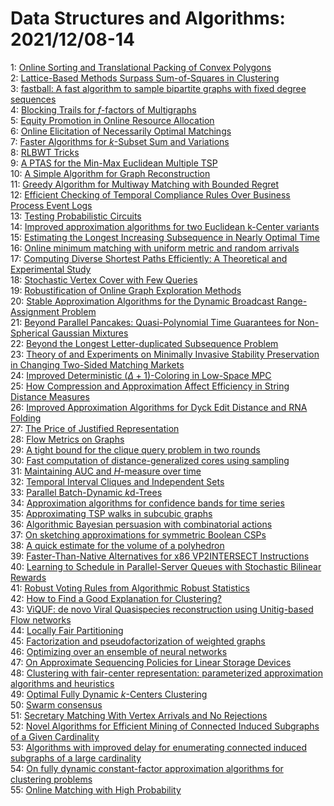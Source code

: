 # Data Structures and Algorithms: 2021/12/08-14  
1: [Online Sorting and Translational Packing of Convex Polygons](https://doi.org/10.48550/arXiv.2112.03791)  
2: [Lattice-Based Methods Surpass Sum-of-Squares in Clustering](https://doi.org/10.48550/arXiv.2112.03898)  
3: [fastball: A fast algorithm to sample bipartite graphs with fixed degree  sequences](https://doi.org/10.48550/arXiv.2112.04017)  
4: [Blocking Trails for $f$-factors of Multigraphs](https://doi.org/10.48550/arXiv.2112.04096)  
5: [Equity Promotion in Online Resource Allocation](https://doi.org/10.48550/arXiv.2112.04169)  
6: [Online Elicitation of Necessarily Optimal Matchings](https://doi.org/10.48550/arXiv.2112.04227)  
7: [Faster Algorithms for $k$-Subset Sum and Variations](https://doi.org/10.48550/arXiv.2112.04244)  
8: [RLBWT Tricks](https://doi.org/10.48550/arXiv.2112.04271)  
9: [A PTAS for the Min-Max Euclidean Multiple TSP](https://doi.org/10.48550/arXiv.2112.04325)  
10: [A Simple Algorithm for Graph Reconstruction](https://doi.org/10.48550/arXiv.2112.04549)  
11: [Greedy Algorithm for Multiway Matching with Bounded Regret](https://doi.org/10.48550/arXiv.2112.04622)  
12: [Efficient Checking of Temporal Compliance Rules Over Business Process  Event Logs](https://doi.org/10.48550/arXiv.2112.04623)  
13: [Testing Probabilistic Circuits](https://doi.org/10.48550/arXiv.2112.04941)  
14: [Improved approximation algorithms for two Euclidean k-Center variants](https://doi.org/10.48550/arXiv.2112.05083)  
15: [Estimating the Longest Increasing Subsequence in Nearly Optimal Time](https://doi.org/10.48550/arXiv.2112.05106)  
16: [Online minimum matching with uniform metric and random arrivals](https://doi.org/10.48550/arXiv.2112.05247)  
17: [Computing Diverse Shortest Paths Efficiently: A Theoretical and  Experimental Study](https://doi.org/10.48550/arXiv.2112.05403)  
18: [Stochastic Vertex Cover with Few Queries](https://doi.org/10.48550/arXiv.2112.05415)  
19: [Robustification of Online Graph Exploration Methods](https://doi.org/10.48550/arXiv.2112.05422)  
20: [Stable Approximation Algorithms for the Dynamic Broadcast  Range-Assignment Problem](https://doi.org/10.48550/arXiv.2112.05426)  
21: [Beyond Parallel Pancakes: Quasi-Polynomial Time Guarantees for  Non-Spherical Gaussian Mixtures](https://doi.org/10.48550/arXiv.2112.05445)  
22: [Beyond the Longest Letter-duplicated Subsequence Problem](https://doi.org/10.48550/arXiv.2112.05725)  
23: [Theory of and Experiments on Minimally Invasive Stability Preservation  in Changing Two-Sided Matching Markets](https://doi.org/10.48550/arXiv.2112.05777)  
24: [Improved Deterministic $(\Delta+1)$-Coloring in Low-Space MPC](https://doi.org/10.48550/arXiv.2112.05831)  
25: [How Compression and Approximation Affect Efficiency in String Distance  Measures](https://doi.org/10.48550/arXiv.2112.05836)  
26: [Improved Approximation Algorithms for Dyck Edit Distance and RNA Folding](https://doi.org/10.48550/arXiv.2112.05866)  
27: [The Price of Justified Representation](https://doi.org/10.48550/arXiv.2112.05994)  
28: [Flow Metrics on Graphs](https://doi.org/10.48550/arXiv.2112.06916)  
29: [A tight bound for the clique query problem in two rounds](https://doi.org/10.48550/arXiv.2112.06072)  
30: [Fast computation of distance-generalized cores using sampling](https://doi.org/10.48550/arXiv.2112.06154)  
31: [Maintaining AUC and $H$-measure over time](https://doi.org/10.48550/arXiv.2112.06160)  
32: [Temporal Interval Cliques and Independent Sets](https://doi.org/10.48550/arXiv.2112.06172)  
33: [Parallel Batch-Dynamic $k$d-Trees](https://doi.org/10.48550/arXiv.2112.06188)  
34: [Approximation algorithms for confidence bands for time series](https://doi.org/10.48550/arXiv.2112.06225)  
35: [Approximating TSP walks in subcubic graphs](https://doi.org/10.48550/arXiv.2112.06278)  
36: [Algorithmic Bayesian persuasion with combinatorial actions](https://doi.org/10.48550/arXiv.2112.06282)  
37: [On sketching approximations for symmetric Boolean CSPs](https://doi.org/10.48550/arXiv.2112.06319)  
38: [A quick estimate for the volume of a polyhedron](https://doi.org/10.48550/arXiv.2112.06322)  
39: [Faster-Than-Native Alternatives for x86 VP2INTERSECT Instructions](https://doi.org/10.48550/arXiv.2112.06342)  
40: [Learning to Schedule in Parallel-Server Queues with Stochastic Bilinear Rewards](https://doi.org/10.48550/arXiv.2112.06362)  
41: [Robust Voting Rules from Algorithmic Robust Statistics](https://doi.org/10.48550/arXiv.2112.06380)  
42: [How to Find a Good Explanation for Clustering?](https://doi.org/10.48550/arXiv.2112.06580)  
43: [ViQUF: de novo Viral Quasispecies reconstruction using Unitig-based Flow  networks](https://doi.org/10.48550/arXiv.2112.06590)  
44: [Locally Fair Partitioning](https://doi.org/10.48550/arXiv.2112.06899)  
45: [Factorization and pseudofactorization of weighted graphs](https://doi.org/10.48550/arXiv.2112.06990)  
46: [Optimizing over an ensemble of neural networks](https://doi.org/10.48550/arXiv.2112.07007)  
47: [On Approximate Sequencing Policies for Linear Storage Devices](https://doi.org/10.48550/arXiv.2112.07018)  
48: [Clustering with fair-center representation: parameterized approximation  algorithms and heuristics](https://doi.org/10.48550/arXiv.2112.07030)  
49: [Optimal Fully Dynamic $k$-Centers Clustering](https://doi.org/10.48550/arXiv.2112.07050)  
50: [Swarm consensus](https://doi.org/10.48550/arXiv.2112.07065)  
51: [Secretary Matching With Vertex Arrivals and No Rejections](https://doi.org/10.48550/arXiv.2112.07140)  
52: [Novel Algorithms for Efficient Mining of Connected Induced Subgraphs of  a Given Cardinality](https://doi.org/10.48550/arXiv.2112.07197)  
53: [Algorithms with improved delay for enumerating connected induced  subgraphs of a large cardinality](https://doi.org/10.48550/arXiv.2112.07204)  
54: [On fully dynamic constant-factor approximation algorithms for clustering  problems](https://doi.org/10.48550/arXiv.2112.07217)  
55: [Online Matching with High Probability](https://doi.org/10.48550/arXiv.2112.07228)  
